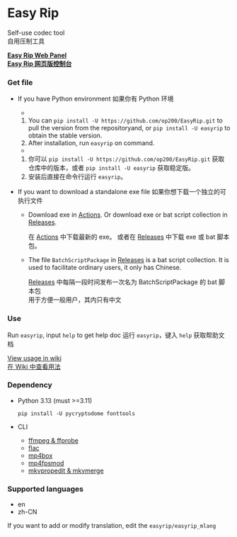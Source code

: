 # Easy Rip

Self-use codec tool  
自用压制工具

**[Easy Rip Web Panel  
Easy Rip 网页版控制台](https://op200.github.io/EasyRip-WebPanel/)**

### Get file

* If you have Python environment
  如果你有 Python 环境

  *
  1. You can `pip install -U https://github.com/op200/EasyRip.git` to pull the version from the repositoryand, or `pip install -U easyrip` to obtain the stable version.
  2. After installation, run `easyrip` on command.

  *
  1. 你可以 `pip install -U https://github.com/op200/EasyRip.git` 获取仓库中的版本，或者 `pip install -U easyrip` 获取稳定版。
  2. 安装后直接在命令行运行 `easyrip`。


* If you want to download a standalone exe file
  如果你想下载一个独立的可执行文件

  *
    Download exe in [Actions](https://github.com/op200/EasyRip/actions).
    Or download exe or bat script collection in [Releases](https://github.com/op200/EasyRip/releases).

    在 [Actions](https://github.com/op200/EasyRip/actions) 中下载最新的 exe。
    或者在 [Releases](https://github.com/op200/EasyRip/releases) 中下载 exe 或 bat 脚本包。

  * 
    The file `BatchScriptPackage` in [Releases](https://github.com/op200/EasyRip/releases) is a bat script collection. 
    It is used to facilitate ordinary users, it only has Chinese.

    [Releases](https://github.com/op200/EasyRip/releases) 中每隔一段时间发布一次名为 BatchScriptPackage 的 bat 脚本包  
    用于方便一般用户，其内只有中文



### Use


Run `easyrip`, input `help` to get help doc
运行 `easyrip`，键入 `help` 获取帮助文档

[View usage in wiki  
在 Wiki 中查看用法](https://github.com/op200/EasyRip/wiki)

### Dependency

* Python 3.13 (must >=3.11)
  ```pwsh
  pip install -U pycryptodome fonttools
  ```

* CLI
  * [ffmpeg & ffprobe](https://ffmpeg.org/)
  * [flac](https://xiph.org/flac/)
  * [mp4box](https://gpac.io/)
  * [mp4fpsmod](https://github.com/nu774/mp4fpsmod)
  * [mkvpropedit & mkvmerge](https://mkvtoolnix.download/)
  <!-- * [MediaInfo](https://mediaarea.net/en/MediaInfo) -->

### Supported languages
* en
* zh-CN

If you want to add or modify translation, edit the `easyrip/easyrip_mlang`
